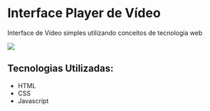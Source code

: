 # Interface Player de Vídeo

Interface de Video simples utilizando conceitos de tecnologia web

<p>
  <img src="code/assets/toReadme/ezgif-7-c4f94b1b19.gif"/>
</p>

## Tecnologias Utilizadas:

+ HTML
+ CSS 
+ Javascript

